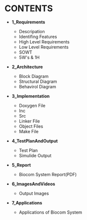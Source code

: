 # **CONTENTS**

- **1_Requirements**
  - Descripation
  - Identifing Features
  - High Level Requirements
  - Low Level Requirements
  - SOWT
  - 5W's & 1H

- **2_Architecture**
  - Block Diagram
  - Structural Diagram
  - Behavirol Diagram

- **3_Implementation**
  - Doxygen File
  - Inc
  - Src
  - Linker File
  - Object Files
  - Make File

- **4_TestPlanAndOutput**
  - Test Plan
  - Simulide Output

- **5_Report**
   - Biocom System Report(PDF)

- **6_ImagesAndVideos**
    - Output Images

- **7_Applications**
    - Applications of Biocom System
